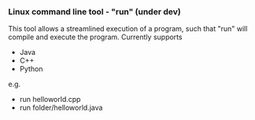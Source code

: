 ### Linux command line tool - "run" (under dev)
This tool allows a streamlined execution of a program, such that "run" will compile and execute the program.
Currently supports
- Java
- C++
- Python

e.g.
- run helloworld.cpp
- run folder/helloworld.java

